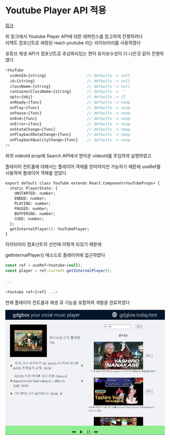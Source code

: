 # Youtube Player API 적용

[링크](https://developers.google.com/youtube/iframe_api_reference#Playback_controls)

위 링크에서 Youtube Player API에 대한 레퍼런스를 참고하여 진행하려다  
리액트 컴포넌트로 래핑된 
react-youtube 라는 라이브러리를 사용하였다

유튜브 재생 API가 컴포넌트로 추상화되있는 편이 유지보수성이 더 나은것 같아 진행하였다

```js
<YouTube
  videoId={string}                  // defaults -> null
  id={string}                       // defaults -> null
  className={string}                // defaults -> null
  containerClassName={string}       // defaults -> ''
  opts={obj}                        // defaults -> {}
  onReady={func}                    // defaults -> noop
  onPlay={func}                     // defaults -> noop
  onPause={func}                    // defaults -> noop
  onEnd={func}                      // defaults -> noop
  onError={func}                    // defaults -> noop
  onStateChange={func}              // defaults -> noop
  onPlaybackRateChange={func}       // defaults -> noop
  onPlaybackQualityChange={func}    // defaults -> noop
/>
```

위의 videoId prop에 Search API에서 받아온 videoId를 주입하여 실행하였고

플레이어 컨트롤에 대해서는
플레이어 객체를 얻어야지만 가능하기 때문에   useRef를 사용하여 플레이어 객체를 얻었다


```
export default class YouTube extends React.Component<YouTubeProps> {
  static PlayerState: {
    UNSTARTED: number;
    ENDED: number;
    PLAYING: number;
    PAUSED: number;
    BUFFERING: number;
    CUED: number;
  };
  getInternalPlayer(): YouTubePlayer;
}

```

라이브러리 컴포넌트의 선언에 이렇게 되있기 때문에

getInternalPlayer() 메소드로 플레이어에 접근하였다

```js
const ref = useRef<Youtube>(null);
const player = ref.current.getInternalPlayer();

...

<Youtube ref={ref} ...>
```

현재 플레이어 컨트롤과 재생 큐 기능을 포함하여 개발을 완료하였다

![](./p1.png)
